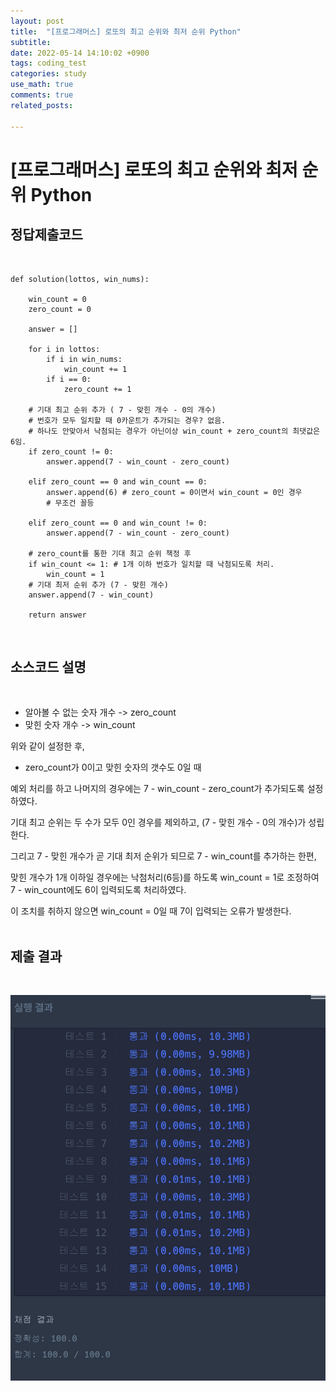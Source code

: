 ```yaml
---
layout: post
title:  "[프로그래머스] 로또의 최고 순위와 최저 순위 Python"
subtitle:   
date: 2022-05-14 14:10:02 +0900
tags: coding_test
categories: study
use_math: true
comments: true
related_posts:

---
```


# [프로그래머스] 로또의 최고 순위와 최저 순위 Python<br/>

## 정답제출코드<br/>
<br/>

```
def solution(lottos, win_nums):
    
    win_count = 0
    zero_count = 0
    
    answer = []
    
    for i in lottos:
        if i in win_nums:
            win_count += 1
        if i == 0:
            zero_count += 1
    
    # 기대 최고 순위 추가 ( 7 - 맞힌 개수 - 0의 개수)
    # 번호가 모두 일치할 때 0카운트가 추가되는 경우? 없음.
    # 하나도 안맞아서 낙첨되는 경우가 아닌이상 win_count + zero_count의 최댓값은 6임.
    if zero_count != 0:
        answer.append(7 - win_count - zero_count)
    
    elif zero_count == 0 and win_count == 0:
        answer.append(6) # zero_count = 0이면서 win_count = 0인 경우
        # 무조건 꼴등

    elif zero_count == 0 and win_count != 0:
        answer.append(7 - win_count - zero_count)
    
    # zero_count를 통한 기대 최고 순위 책정 후
    if win_count <= 1: # 1개 이하 번호가 일치할 때 낙첨되도록 처리.
        win_count = 1
    # 기대 최저 순위 추가 (7 - 맞힌 개수)
    answer.append(7 - win_count)

    return answer
```

<br/>

## 소스코드 설명<br/>
<br/>

- 알아볼 수 없는 숫자 개수 -> zero_count
- 맞힌 숫자 개수 -> win_count

위와 같이 설정한 후,

- zero_count가 0이고 맞힌 숫자의 갯수도 0일 때

예외 처리를 하고 나머지의 경우에는 7 - win_count - zero_count가 추가되도록 설정하였다.<br/>

기대 최고 순위는 두 수가 모두 0인 경우를 제외하고, (7 - 맞힌 개수 - 0의 개수)가 성립한다.<br/>

그리고 7 - 맞힌 개수가 곧 기대 최저 순위가 되므로 7 - win_count를 추가하는 한편,<br/>

맞힌 개수가 1개 이하일 경우에는 낙첨처리(6등)를 하도록 win_count = 1로 조정하여 7 - win_count에도 6이 입력되도록 처리하였다.<br/>

이 조치를 취하지 않으면 win_count = 0일 때 7이 입력되는 오류가 발생한다.<br/>
<br/>


## 제출 결과<Br/>
<br/>

![결과](https://github.com/WookeyKim95/WookeyKim95.github.io/blob/main/assets/img/study/coding_test/lotto.jpg?raw=true)


